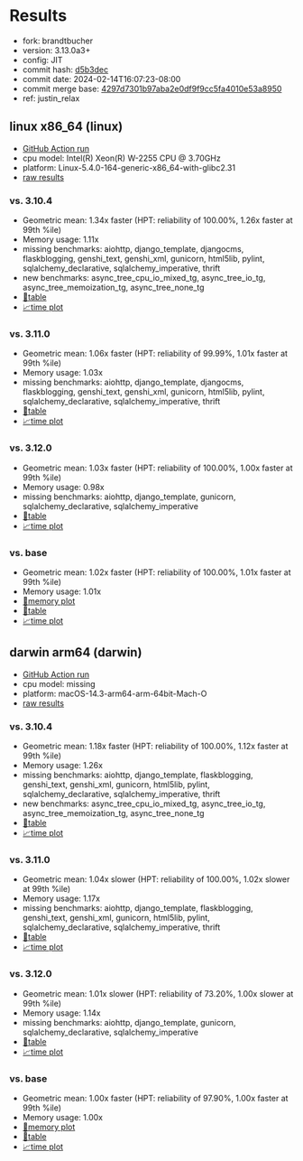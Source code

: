# Results

- fork: brandtbucher
- version: 3.13.0a3+
- config: JIT
- commit hash: [d5b3dec](https://github.com/brandtbucher/cpython/commit/d5b3dec)
- commit date: 2024-02-14T16:07:23-08:00
- commit merge base: [4297d7301b97aba2e0df9f9cc5fa4010e53a8950](https://github.com/brandtbucher/cpython/commit/4297d7301b97aba2e0df9f9cc5fa4010e53a8950)
- ref: justin_relax

## linux x86_64 (linux)

- [GitHub Action run](https://github.com/faster-cpython/benchmarking/actions/runs/7910716457)
- cpu model: Intel(R) Xeon(R) W-2255 CPU @ 3.70GHz
- platform: Linux-5.4.0-164-generic-x86_64-with-glibc2.31
- [raw results](bm-20240214-linux-x86_64-brandtbucher-justin_relax-3.13.0a3%2B-d5b3dec.json)

### vs. 3.10.4

- Geometric mean: 1.34x faster (HPT: reliability of 100.00%, 1.26x faster at 99th %ile)
- Memory usage: 1.11x
- missing benchmarks: aiohttp, django_template, djangocms, flaskblogging, genshi_text, genshi_xml, gunicorn, html5lib, pylint, sqlalchemy_declarative, sqlalchemy_imperative, thrift
- new benchmarks: async_tree_cpu_io_mixed_tg, async_tree_io_tg, async_tree_memoization_tg, async_tree_none_tg
- [📄table](bm-20240214-linux-x86_64-brandtbucher-justin_relax-3.13.0a3%2B-d5b3dec-vs-3.10.4.md)
- [📈time plot](bm-20240214-linux-x86_64-brandtbucher-justin_relax-3.13.0a3%2B-d5b3dec-vs-3.10.4.png)

### vs. 3.11.0

- Geometric mean: 1.06x faster (HPT: reliability of 99.99%, 1.01x faster at 99th %ile)
- Memory usage: 1.03x
- missing benchmarks: aiohttp, django_template, djangocms, flaskblogging, genshi_text, genshi_xml, gunicorn, html5lib, pylint, sqlalchemy_declarative, sqlalchemy_imperative, thrift
- [📄table](bm-20240214-linux-x86_64-brandtbucher-justin_relax-3.13.0a3%2B-d5b3dec-vs-3.11.0.md)
- [📈time plot](bm-20240214-linux-x86_64-brandtbucher-justin_relax-3.13.0a3%2B-d5b3dec-vs-3.11.0.png)

### vs. 3.12.0

- Geometric mean: 1.03x faster (HPT: reliability of 100.00%, 1.00x faster at 99th %ile)
- Memory usage: 0.98x
- missing benchmarks: aiohttp, django_template, gunicorn, sqlalchemy_declarative, sqlalchemy_imperative
- [📄table](bm-20240214-linux-x86_64-brandtbucher-justin_relax-3.13.0a3%2B-d5b3dec-vs-3.12.0.md)
- [📈time plot](bm-20240214-linux-x86_64-brandtbucher-justin_relax-3.13.0a3%2B-d5b3dec-vs-3.12.0.png)

### vs. base

- Geometric mean: 1.02x faster (HPT: reliability of 100.00%, 1.01x faster at 99th %ile)
- Memory usage: 1.01x
- [🧠memory plot](bm-20240214-linux-x86_64-brandtbucher-justin_relax-3.13.0a3%2B-d5b3dec-vs-base-mem.png)
- [📄table](bm-20240214-linux-x86_64-brandtbucher-justin_relax-3.13.0a3%2B-d5b3dec-vs-base.md)
- [📈time plot](bm-20240214-linux-x86_64-brandtbucher-justin_relax-3.13.0a3%2B-d5b3dec-vs-base.png)

## darwin arm64 (darwin)

- [GitHub Action run](https://github.com/faster-cpython/benchmarking/actions/runs/7924830831)
- cpu model: missing
- platform: macOS-14.3-arm64-arm-64bit-Mach-O
- [raw results](bm-20240214-darwin-arm64-brandtbucher-justin_relax-3.13.0a3%2B-d5b3dec.json)

### vs. 3.10.4

- Geometric mean: 1.18x faster (HPT: reliability of 100.00%, 1.12x faster at 99th %ile)
- Memory usage: 1.26x
- missing benchmarks: aiohttp, django_template, flaskblogging, genshi_text, genshi_xml, gunicorn, html5lib, pylint, sqlalchemy_declarative, sqlalchemy_imperative, thrift
- new benchmarks: async_tree_cpu_io_mixed_tg, async_tree_io_tg, async_tree_memoization_tg, async_tree_none_tg
- [📄table](bm-20240214-darwin-arm64-brandtbucher-justin_relax-3.13.0a3%2B-d5b3dec-vs-3.10.4.md)
- [📈time plot](bm-20240214-darwin-arm64-brandtbucher-justin_relax-3.13.0a3%2B-d5b3dec-vs-3.10.4.png)

### vs. 3.11.0

- Geometric mean: 1.04x slower (HPT: reliability of 100.00%, 1.02x slower at 99th %ile)
- Memory usage: 1.17x
- missing benchmarks: aiohttp, django_template, flaskblogging, genshi_text, genshi_xml, gunicorn, html5lib, pylint, sqlalchemy_declarative, sqlalchemy_imperative, thrift
- [📄table](bm-20240214-darwin-arm64-brandtbucher-justin_relax-3.13.0a3%2B-d5b3dec-vs-3.11.0.md)
- [📈time plot](bm-20240214-darwin-arm64-brandtbucher-justin_relax-3.13.0a3%2B-d5b3dec-vs-3.11.0.png)

### vs. 3.12.0

- Geometric mean: 1.01x slower (HPT: reliability of 73.20%, 1.00x slower at 99th %ile)
- Memory usage: 1.14x
- missing benchmarks: aiohttp, django_template, gunicorn, sqlalchemy_declarative, sqlalchemy_imperative
- [📄table](bm-20240214-darwin-arm64-brandtbucher-justin_relax-3.13.0a3%2B-d5b3dec-vs-3.12.0.md)
- [📈time plot](bm-20240214-darwin-arm64-brandtbucher-justin_relax-3.13.0a3%2B-d5b3dec-vs-3.12.0.png)

### vs. base

- Geometric mean: 1.00x faster (HPT: reliability of 97.90%, 1.00x faster at 99th %ile)
- Memory usage: 1.00x
- [🧠memory plot](bm-20240214-darwin-arm64-brandtbucher-justin_relax-3.13.0a3%2B-d5b3dec-vs-base-mem.png)
- [📄table](bm-20240214-darwin-arm64-brandtbucher-justin_relax-3.13.0a3%2B-d5b3dec-vs-base.md)
- [📈time plot](bm-20240214-darwin-arm64-brandtbucher-justin_relax-3.13.0a3%2B-d5b3dec-vs-base.png)


